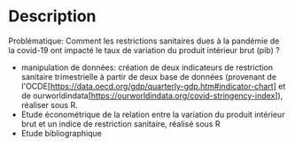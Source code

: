# Description

Problématique:
Comment les restrictions sanitaires dues à la pandémie de la covid-19 ont
impacté le taux de variation du produit intérieur brut (pib) ?

- manipulation de données: création de deux indicateurs de restriction sanitaire trimestrielle à partir de deux base de données (provenant de l'OCDE[https://data.oecd.org/gdp/quarterly-gdp.htm#indicator-chart] et de ourworldindata[https://ourworldindata.org/covid-stringency-index]), réaliser sous R.
- Etude économétrique de la relation entre la variation du produit intérieur brut et un indice de restriction sanitaire, réalisé sous R
- Etude bibliographique
